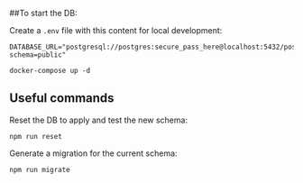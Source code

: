 ##To start the DB:

Create a `.env` file with this content for local development:
```
DATABASE_URL="postgresql://postgres:secure_pass_here@localhost:5432/postgres?schema=public"
```

```
docker-compose up -d
```

## Useful commands

Reset the DB to apply and test the new schema:
```
npm run reset
```

Generate a migration for the current schema:
```
npm run migrate
```